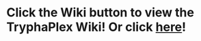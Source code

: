 # Click the Wiki button to view the TryphaPlex Wiki! Or click [here](https://github.com/1K2C3M/TryphaPlex-Wiki/wiki)!
